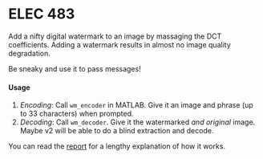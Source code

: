 ELEC 483
====

Add a nifty digital watermark to an image by massaging the DCT coefficients. Adding a watermark results in almost no image quality degradation.

Be sneaky and use it to pass messages!

#### Usage
1. _Encoding_: Call `wm_encoder` in MATLAB. Give it an image and phrase (up to 33 characters) when prompted.
1. _Decoding_: Call `wm_decoder`. Give it the watermarked _and original_ image. Maybe v2 will be able to do a blind extraction and decode.

You can read the [report](./report/report.pdf) for a lengthy explanation of how it works.
